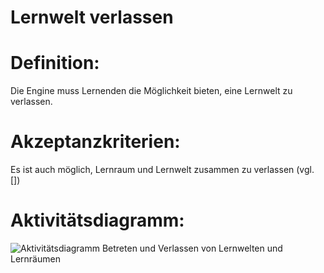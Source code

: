 # Lernwelt verlassen


# Definition:

Die Engine muss Lernenden die Möglichkeit bieten, eine Lernwelt zu verlassen.

# Akzeptanzkriterien:

Es ist auch möglich, Lernraum und Lernwelt zusammen zu verlassen (vgl. [])
# Aktivitätsdiagramm:
![Aktivitätsdiagramm Betreten und Verlassen von Lernwelten und Lernräumen](imageEngineEnteringExitingWorldsSpaces.png)